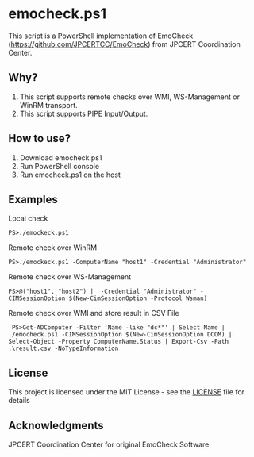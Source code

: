 # emocheck.ps1
This script is a PowerShell implementation of EmoCheck (https://github.com/JPCERTCC/EmoCheck) from JPCERT Coordination Center.

## Why?
1. This script supports remote checks over WMI, WS-Management or WinRM transport.
2. This script supports PIPE Input/Output.

## How to use?
1. Download emocheck.ps1
2. Run PowerShell console
3. Run emocheck.ps1 on the host

## Examples
Local check

```
PS>./emockeck.ps1
```

Remote check over WinRM

```
PS>./emockeck.ps1 -ComputerName "host1" -Credential "Administrator"
```

Remote check over WS-Management

```
PS>@("host1", "host2") |  -Credential "Administrator" -CIMSessionOption $(New-CimSessionOption -Protocol Wsman)
```

Remote check over WMI and store result in CSV File

```
 PS>Get-ADComputer -Filter 'Name -like "dc*"' | Select Name | ./emocheck.ps1 -CIMSessionOption $(New-CimSessionOption DCOM) | Select-Object -Property ComputerName,Status | Export-Csv -Path .\result.csv -NoTypeInformation
```

## License

This project is licensed under the MIT License - see the [LICENSE](LICENSE) file for details

## Acknowledgments
JPCERT Coordination Center for original EmoCheck Software
